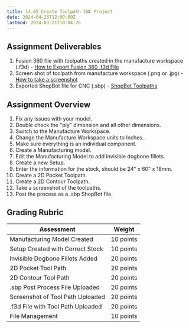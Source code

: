```yaml
---
title: 14.05 Create Toolpath CNC Project
date: 2024-04-25T12:00:00Z
lastmod: 2024-03-21T10:04:26
---
```


## Assignment Deliverables

1. Fusion 360 file with toolpaths created in the manufacture workspace (.f3d) - [How to Export Fusion 360 .f3d File](../../../../3d-modeling/fusion-360/export-f3d-file-fusion-360.md)
2. Screen shot of toolpath from manufacture workspace (.png or .jpg) - [How to take a screenshot](../../../../software/how-to-take-a-screenshot.md)
3. Exported ShopBot file for CNC (.sbp) - [ShopBot Toolpaths](../../../../digital-fabrication/cnc/shopbot-toolpaths-fusion-360.md)

## Assignment Overview

1. Fix any issues with your model.
2. Double check the "ply" dimension and all other dimensions.
3. Switch to the Manufacture Workspace.
4. Change the Manufacture Workspace units to Inches.
5. Make sure everything is an individual component.
6. Create a Manufacturing model.
7. Edit the Manufacturing Model to add invisible dogbone fillets.
8. Create a new Setup.
9. Enter the information for the stock, should be 24" x 60" x 18mm.
10. Create a 2D Pocket Toolpath.
11. Create a 2D Contour Toolpath.
12. Take a screenshot of the toolpaths.
13. Post the process as a .sbp ShopBot file.

## Grading Rubric

<div class="responsive-table-markdown">

| Assessment                        | Weight    |
| --------------------------------- | --------- |
| Manufacturing Model Created       | 10 points |
| Setup Created with Correct Stock  | 10 points |
| Invisible Dogbone Fillets Added   | 20 points |
| 2D Pocket Tool Path               | 20 points |
| 2D Contour Tool Path              | 20 points |
| .sbp Post Process File Uploaded   | 20 points |
| Screenshot of Tool Path Uploaded  | 20 points |
| .f3d File with Tool Path Uploaded | 20 points |
| File Management                   | 10 points |

</div>
